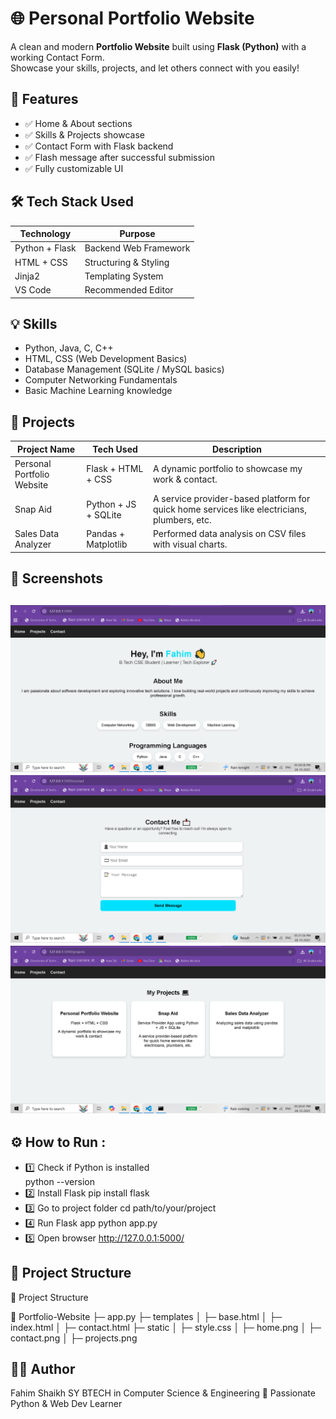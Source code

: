 # 🌐 Personal Portfolio Website

A clean and modern **Portfolio Website** built using **Flask (Python)** with a working Contact Form.  
Showcase your skills, projects, and let others connect with you easily!

## 🚀 Features
- ✅ Home & About sections
- ✅ Skills & Projects showcase
- ✅ Contact Form with Flask backend
- ✅ Flash message after successful submission
- ✅ Fully customizable UI


## 🛠️ Tech Stack Used
| Technology | Purpose |
|-----------|---------|
| Python + Flask | Backend Web Framework |
| HTML + CSS | Structuring & Styling |
| Jinja2 | Templating System |
| VS Code | Recommended Editor |

## 💡 Skills
- Python, Java, C, C++
- HTML, CSS (Web Development Basics)
- Database Management (SQLite / MySQL basics)
- Computer Networking Fundamentals
- Basic Machine Learning knowledge


## 🧩 Projects
| Project Name | Tech Used | Description |
|------------|-----------|-------------|
| Personal Portfolio Website | Flask + HTML + CSS | A dynamic portfolio to showcase my work & contact. |
| Snap Aid | Python + JS + SQLite | A service provider-based platform for quick home services like electricians, plumbers, etc. |
| Sales Data Analyzer | Pandas + Matplotlib | Performed data analysis on CSV files with visual charts. |

## 📸 Screenshots

![Home Page](home.png)  
![Contact Page](contact.png)
![Projects Page](project.png)
---

## ⚙️ How to Run :

- 1️⃣ Check if Python is installed  
    python --version
- 2️⃣ Install Flask
    pip install flask
- 3️⃣ Go to project folder
    cd path/to/your/project
- 4️⃣ Run Flask app
    python app.py
- 5️⃣ Open browser
    http://127.0.0.1:5000/

## 📂 Project Structure

📂 Project Structure

📁 Portfolio-Website
├─ app.py
├─ templates
│  ├─ base.html
│  ├─ index.html
│  ├─ contact.html
├─ static
│  ├─ style.css
│  ├─ home.png
│  ├─ contact.png
│  ├─ projects.png

## 👨‍💻 Author
Fahim Shaikh
SY BTECH in Computer Science & Engineering
🚀 Passionate Python & Web Dev Learner



